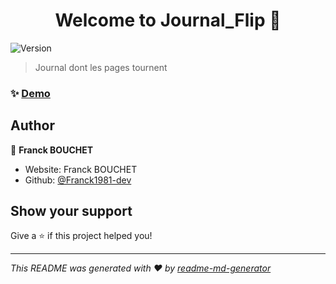 <h1 align="center">Welcome to Journal_Flip 👋</h1>
<p>
  <img alt="Version" src="https://img.shields.io/badge/version-v1-blue.svg?cacheSeconds=2592000" />
</p>

> Journal dont les pages tournent

### ✨ [Demo](https://github.com/Franck1981-dev/Journal_Flip.git)

## Author

👤 **Franck BOUCHET**

* Website: Franck BOUCHET
* Github: [@Franck1981-dev](https://github.com/Franck1981-dev)

## Show your support

Give a ⭐️ if this project helped you!

***
_This README was generated with ❤️ by [readme-md-generator](https://github.com/kefranabg/readme-md-generator)_